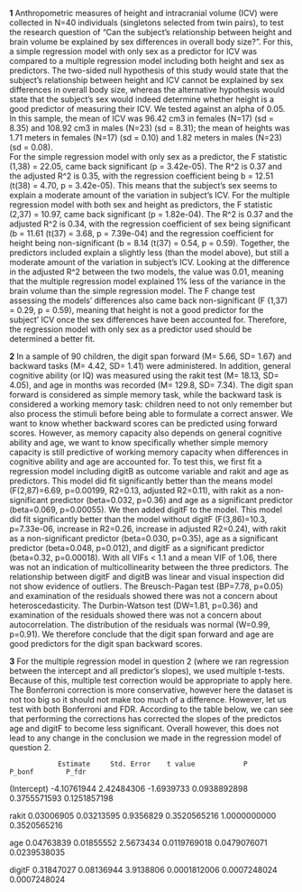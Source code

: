 **1** Anthropometric measures of height and intracranial volume (ICV) were collected in N=40 individuals (singletons selected from twin pairs), to test the research question of “Can the subject’s relationship between height and brain volume be explained by sex differences in overall body size?”. For this, a simple regression model with only sex as a predictor for ICV was compared to a multiple regression model including both height and sex as predictors. The two-sided null hypothesis of this study would state that the subject’s relationship between height and ICV cannot be explained by sex differences in overall body size, whereas the alternative hypothesis would state that the subject’s sex would indeed determine whether height is a good predictor of measuring their ICV. We tested against an alpha of 0.05. 
In this sample, the mean of ICV was 96.42 cm3 in females (N=17) (sd = 8.35) and 108.92 cm3 in males (N=23) (sd = 8.31); the mean of heights was 1.71 meters in females (N=17) (sd = 0.10) and 1.82 meters in males (N=23) (sd = 0.08).  
For the simple regression model with only sex as a predictor, the F statistic (1,38) = 22.05, came back significant (p = 3.42e-05). The R^2 is 0.37 and the adjusted R^2 is 0.35, with the regression coefficient being b = 12.51 (t(38) = 4.70, p = 3.42e-05). This means that the subject’s sex seems to explain a moderate amount of the variation in subject’s ICV. For the multiple regression model with both sex and height as predictors, the F statistic (2,37) = 10.97, came back significant (p = 1.82e-04). The R^2 is 0.37 and the adjusted R^2 is 0.34, with the regression coefficient of sex being significant (b = 11.61 (t(37) = 3.68, p = 7.39e-04) and the regression coefficient for height being non-significant (b = 8.14 (t(37) = 0.54, p = 0.59). Together, the predictors included explain a slightly less (than the model above), but still a moderate amount of the variation in subject’s ICV. 
Looking at the difference in the adjusted R^2 between the two models, the value was 0.01, meaning that the multiple regression model explained 1% less of the variance in the brain volume than the simple regression model. The F change test assessing the models’ differences also came back non-significant (F (1,37) = 0.29, p = 0.59), meaning that height is not a good predictor for the subject’ ICV once the sex differences have been accounted for. Therefore, the regression model with only sex as a predictor used should be determined a better fit. 

**2** In a sample of 90 children, the digit span forward (M= 5.66, SD= 1.67) and backward tasks (M= 4.42, SD= 1.41) were administered. In addition, general cognitive ability (or IQ) was measured using the rakit test (M= 18.13, SD= 4.05), and age in months was recorded (M= 129.8, SD= 7.34). The digit span forward is considered as simple memory task, while the backward task is considered a working memory task: children need to not only remember but also process the stimuli before being able to formulate a correct answer. We want to know whether backward scores can be predicted using forward scores. However, as memory capacity also depends on general cognitive ability and age, we want to know specifically whether simple memory capacity is still predictive of working memory capacity when differences in cognitive ability and age are accounted for. 
To test this, we first fit a regression model including digitB as outcome variable and rakit and age as predictors. This model did fit significantly better than the means model (F(2,87)=6.69, p=0.00199, R2=0.13, adjusted R2=0.11), with rakit as a non-significant predictor (beta=0.032, p=0.36) and age as a significant predictor (beta=0.069, p=0.00055). 
We then added digitF to the model. This model did fit significantly better than the model without digitF (F(3,86)=10.3, p=7.33e-06, increase in R2=0.26, increase in adjusted R2=0.24), with rakit as a non-significant predictor (beta=0.030, p=0.35), age as a significant predictor (beta=0.048, p=0.012), and digitF as a significant predictor (beta=0.32, p=0.00018). 
With all VIFs < 1.1 and a mean VIF of 1.06, there was not an indication of multicollinearity between the three predictors. The relationship between digitF and digitB was linear and visual inspection did not show evidence of outliers. The Breusch-Pagan test (BP=7.78, p=0.05) and examination of the residuals showed there was not a concern about heteroscedasticity. The Durbin-Watson test (DW=1.81, p=0.36) and examination of the residuals showed there was not a concern about autocorrelation. The distribution of the residuals was normal (W=0.99, p=0.91). 
We therefore conclude that the digit span forward and age are good predictors for the digit span backward scores. 

**3** For the multiple regression model in question 2 (where we ran regression between the intercept and all predictor’s slopes), we used multiple t-tests. Because of this, multiple test correction would be appropriate to apply here. The Bonferroni correction is more conservative, however here the dataset is not too big so it should not make too much of a difference. However, let us test with both Bonferroni and FDR. 
According to the table below, we can see that performing the corrections has corrected the slopes of the predictos age and digitF to become less significant. Overall however, this does not lead to any change in the conclusion we made in the regression model of question 2. 
                
				Estimate     Std. Error    t value            P              P_bonf        P_fdr
				
(Intercept)   -4.10761944    2.42484306    -1.6939733    0.0938892898    0.3755571593    0.1251857198

rakit              0.03006905    0.03213595     0.9356829    0.3520565216    1.0000000000    0.3520565216

age                0.04763839    0.01855552     2.5673434    0.0119769018    0.0479076071    0.0239538035

digitF            0.31847027    0.08136944     3.9138806    0.0001812006    0.0007248024    0.0007248024
